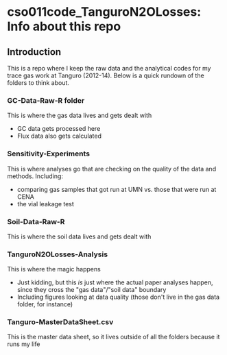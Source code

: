 # cso011code_TanguroN2OLosses: Info about this repo

## Introduction

This is a repo where I keep the raw data and the analytical codes for my trace gas work at Tanguro (2012-14).  Below is a quick rundown of the folders to think about.


### GC-Data-Raw-R folder

This is where the gas data lives and gets dealt with
* GC data gets processed here
* Flux data also gets calculated


### Sensitivity-Experiments

This is where analyses go that are checking on the quality of the data and methods.  Including:
* comparing gas samples that got run at UMN vs. those that were run at CENA
* the vial leakage test


### Soil-Data-Raw-R

This is where the soil data lives and gets dealt with


### TanguroN2OLosses-Analysis

This is where the magic happens
* Just kidding, but this *is* just where the actual paper analyses happen, since they cross the "gas data"/"soil data" boundary
* Including figures looking at data quality (those don't live in the gas data folder, for instance)


### Tanguro-MasterDataSheet.csv

This is the master data sheet, so it lives outside of all the folders because it runs my life

